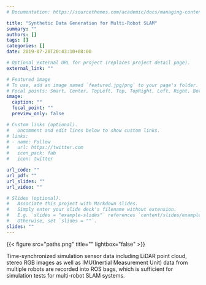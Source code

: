 ```yaml
---
# Documentation: https://sourcethemes.com/academic/docs/managing-content/

title: "Synthetic Data Generation for Multi-Robot SLAM"
summary: ""
authors: []
tags: []
categories: []
date: 2019-07-20T20:43:10+08:00

# Optional external URL for project (replaces project detail page).
external_link: ""

# Featured image
# To use, add an image named `featured.jpg/png` to your page's folder.
# Focal points: Smart, Center, TopLeft, Top, TopRight, Left, Right, BottomLeft, Bottom, BottomRight.
image:
  caption: ""
  focal_point: ""
  preview_only: false

# Custom links (optional).
#   Uncomment and edit lines below to show custom links.
# links:
# - name: Follow
#   url: https://twitter.com
#   icon_pack: fab
#   icon: twitter

url_code: ""
url_pdf: ""
url_slides: ""
url_video: ""

# Slides (optional).
#   Associate this project with Markdown slides.
#   Simply enter your slide deck's filename without extension.
#   E.g. `slides = "example-slides"` references `content/slides/example-slides.md`.
#   Otherwise, set `slides = ""`.
slides: ""
---
```


{{< figure src="paths.png" title="" lightbox="false" >}}

Time-synchronized simulation sensor data including LiDAR point cloud, stereo RGB images as well as IMU(Inertial Measurement Unit) data from multiple robots are recorded into ROS bags, which is sufficient for simulation tests for multi-robot SLAM systems.